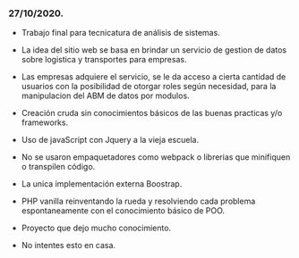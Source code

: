 ### 27/10/2020.

- Trabajo final para tecnicatura de análisis de sistemas.

- La idea del sitio web se basa en brindar un servicio de gestion de datos sobre logistica y transportes para empresas.

- Las empresas adquiere el servicio, se le da acceso a cierta cantidad de usuarios con la posibilidad de otorgar roles según necesidad, para la manipulacion del ABM de datos por modulos.

- Creación cruda sin conocimientos básicos de las buenas practicas y/o frameworks.

- Uso de javaScript con Jquery a la vieja escuela.

- No se usaron empaquetadores como webpack o librerias que minifiquen o transpilen código.

- La unica implementación externa Boostrap.

- PHP vanilla reinventando la rueda y resolviendo cada problema espontaneamente con el conocimiento básico de POO.

- Proyecto que dejo mucho conocimiento.

- No intentes esto en casa.


